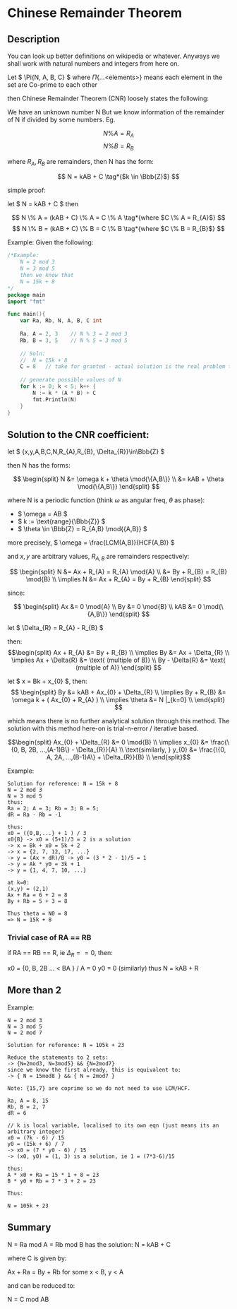 # Chinese Remainder Theorem

## Description

You can look up better definitions on wikipedia or whatever. Anyways we shall work with natural numbers and integers from here on.

Let $ \Pi\{N, A, B, C\} $ where $\Pi\{\ldots\text{<elements>}\}$ means each element in the set are Co-prime to each other

then Chinese Remainder Theorem (CNR) loosely states the following:


We have an unknown number N
But we know information of the remainder of N if divided by some numbers. Eg.

$$  N \% A = R_{A}   $$
$$  N \% B = R_{B}   $$

where $R_{A}, R_{B}$ are remainders, then N has the form:

$$  N = kAB + C      \tag*{$k \in \Bbb{Z}$}    $$

simple proof:

let $ N = kAB + C $ then

$$ N \% A = (kAB + C) \% A = C \% A \tag*{where $C \% A = R_{A}$} $$
$$ N \% B = (kAB + C) \% B = C \% B \tag*{where $C \% B = R_{B}$} $$

Example: Given the following:

```go
/*Example:
    N = 2 mod 3
    N = 3 mod 5
    then we know that
    N = 15k + 8
*/
package main
import "fmt"

func main(){
	var Ra, Rb, N, A, B, C int
	
	Ra, A = 2, 3    // N % 3 = 2 mod 3
	Rb, B = 3, 5    // N % 5 = 3 mod 5
	
	// Soln:
	//  N = 15k + 8
	C = 8   // take for granted - actual solution is the real problem to be explored further
	
	// generate possible values of N
	for k := 0; k < 5; k++ {
	    N := k * (A * B) + C
	    fmt.Println(N)
	}
}
```

## Solution to the CNR coefficient:

let $ \{x,y,A,B,C,N,R_{A},R_{B}, \Delta_{R}\}\in\Bbb{Z} $

then N has the forms\:

$$  \begin{split}
    N   &= \omega k + \theta    \mod{\{A,B\}}   \\
        &= kAB + \theta         \mod{\{A,B\}}
\end{split} $$ 

where N is a periodic function (think $\omega$ as angular freq, $\theta$ as phase):
- $ \omega = AB $
- $ k := \text{range}\{\Bbb{Z}\}    $
- $ \theta \in \Bbb{Z} = R_{A,B} \mod{\{A,B\}} $

more precisely, $ \omega = \frac{LCM(A,B)}{HCF(A,B)} $

and $x,y$ are arbitrary values, $R_{A,B}$ are remainders respectively: 

$$  \begin{split}
    N   &= Ax + R_{A}   = R_{A}  \mod{A} \\
        &= By + R_{B}   = R_{B}  \mod{B} \\
    \implies N  &= Ax + R_{A} = By + R_{B}   
\end{split} $$

since: 

$$ \begin{split}
    Ax &= 0 \mod{A} \\
    By &= 0 \mod{B} \\
    kAB &= 0 \mod{\{A,B\}}
\end{split} $$

let $ \Delta_{R} = R_{A} - R_{B} $

then:
$$\begin{split}
            Ax + R_{A}  &= By + R_{B}    \\
\implies             By &= Ax + \Delta_{R}  \\
\implies    Ax + \Delta{R}  &= \text{ (multiple of B)}  \\
            By - \Delta{R}  &= \text{ (multiple of A)}
\end{split} $$

let $ x = Bk + x_{0} $, then:
$$ \begin{split}
            By          &= kAB + Ax_{0} + \Delta_{R}    \\
\implies    By + R_{B}  &= \omega k + ( Ax_{0} + R_{A} )    \\
\implies    \theta &= N |_{k=0}  \\
\end{split} $$

which means there is no further analytical solution through this method. The solution with this method here-on is trial-n-error / iterative based.

$$\begin{split} 
            Ax_{0} + \Delta_{R} &= 0 \mod{B}    \\
\implies                x_{0}   &= \frac{\{0, B, 2B, ...,(A-1)B\} - \Delta_{R}}{A} \\
\text{similarly, }       y_{0}   &= \frac{\{0, A, 2A, ...,(B-1)A\} + \Delta_{R}}{B} \\
\end{split}$$


Example:
```
Solution for reference: N = 15k + 8
N = 2 mod 3
N = 3 mod 5
thus:
Ra = 2; A = 3; Rb = 3; B = 5;
dR = Ra - Rb = -1

thus:
x0 = ({0,B,...} + 1 ) / 3
x0{B} -> x0 = (5+1)/3 = 2 is a solution
-> x = Bk + x0 = 5k + 2
-> x = {2, 7, 12, 17, ...}
-> y = (Ax + dR)/B -> y0 = (3 * 2 - 1)/5 = 1
-> y = Ak * y0 = 3k + 1
-> y = {1, 4, 7, 10, ...}

at k=0:
(x,y) = (2,1)
Ax + Ra = 6 + 2 = 8
By + Rb = 5 + 3 = 8

Thus theta = N0 = 8
=> N = 15k + 8
```

### Trivial case of RA == RB

if RA == RB == R, ie $\Delta_{R} == 0$, then:

x0 = {0, B, 2B ... < BA } / A = 0
y0 = 0 (similarly)
thus N = kAB + R

## More than 2

Example:
```
N = 2 mod 3
N = 3 mod 5
N = 2 mod 7

Solution for reference: N = 105k + 23

Reduce the statements to 2 sets:
-> {N=2mod3, N=3mod5} && {N=2mod7}
since we know the first already, this is equivalent to:
-> { N = 15mod8 } && { N = 2mod7 }

Note: {15,7} are coprime so we do not need to use LCM/HCF.

Ra, A = 8, 15
Rb, B = 2, 7
dR = 6

// k is local variable, localised to its own eqn (just means its an arbitrary integer)
x0 = (7k - 6) / 15 
y0 = (15k + 6) / 7
-> x0 = (7 * y0 - 6) / 15
-> (x0, y0) = (1, 3) is a solution, ie 1 = (7*3-6)/15

thus:
A * x0 + Ra = 15 * 1 + 8 = 23
B * y0 + Rb = 7 * 3 + 2 = 23

Thus:

N = 105k + 23

```

## Summary

N = Ra mod A = Rb mod B has the solution:
N = kAB + C

where C is given by:

Ax + Ra = By + Rb 
for some x < B, y < A

and can be reduced to:

N = C mod AB


